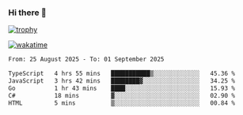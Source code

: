 ### Hi there 👋

[![trophy](https://github-profile-trophy.vercel.app/?username=cxnky&theme=dracula)](https://github.com/ryo-ma/github-profile-trophy)

[![wakatime](https://wakatime.com/badge/user/1c39c599-5497-41b9-a5be-2c4676e7fd23.svg)](https://wakatime.com/@1c39c599-5497-41b9-a5be-2c4676e7fd23)
<!--START_SECTION:waka-->

```txt
From: 25 August 2025 - To: 01 September 2025

TypeScript   4 hrs 55 mins   ███████████▒░░░░░░░░░░░░░   45.36 %
JavaScript   3 hrs 42 mins   ████████▓░░░░░░░░░░░░░░░░   34.25 %
Go           1 hr 43 mins    ████░░░░░░░░░░░░░░░░░░░░░   15.93 %
C#           18 mins         ▓░░░░░░░░░░░░░░░░░░░░░░░░   02.90 %
HTML         5 mins          ▒░░░░░░░░░░░░░░░░░░░░░░░░   00.84 %
```

<!--END_SECTION:waka-->
